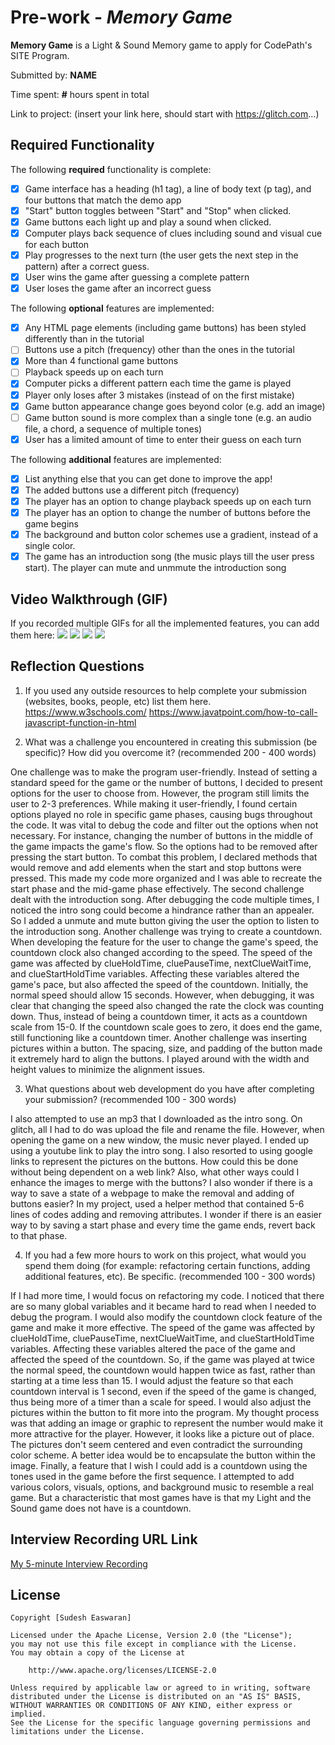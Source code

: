 # Pre-work - *Memory Game*

**Memory Game** is a Light & Sound Memory game to apply for CodePath's SITE Program. 

Submitted by: **NAME**

Time spent: **#** hours spent in total

Link to project: (insert your link here, should start with https://glitch.com...)

## Required Functionality

The following **required** functionality is complete:

* [x] Game interface has a heading (h1 tag), a line of body text (p tag), and four buttons that match the demo app
* [x] "Start" button toggles between "Start" and "Stop" when clicked. 
* [x] Game buttons each light up and play a sound when clicked. 
* [x] Computer plays back sequence of clues including sound and visual cue for each button
* [x] Play progresses to the next turn (the user gets the next step in the pattern) after a correct guess. 
* [x] User wins the game after guessing a complete pattern
* [x] User loses the game after an incorrect guess

The following **optional** features are implemented:

* [x] Any HTML page elements (including game buttons) has been styled differently than in the tutorial
* [ ] Buttons use a pitch (frequency) other than the ones in the tutorial
* [x] More than 4 functional game buttons
* [ ] Playback speeds up on each turn
* [x] Computer picks a different pattern each time the game is played
* [x] Player only loses after 3 mistakes (instead of on the first mistake)
* [x] Game button appearance change goes beyond color (e.g. add an image)
* [ ] Game button sound is more complex than a single tone (e.g. an audio file, a chord, a sequence of multiple tones)
* [x] User has a limited amount of time to enter their guess on each turn

The following **additional** features are implemented:

- [x] List anything else that you can get done to improve the app!
- [x] The added buttons use a different pitch (frequency)
- [x] The player has an option to change playback speeds up on each turn
- [x] The player has an option to change the number of buttons before the game begins
- [x] The background and button color schemes use a gradient, instead of a single color.
- [x] The game has an introduction song (the music plays till the user press start). The player can mute and unmmute the introduction song
## Video Walkthrough (GIF)

If you recorded multiple GIFs for all the implemented features, you can add them here:
![](gif1-link-here)
![](gif2-link-here)
![](gif3-link-here)
![](gif4-link-here)

## Reflection Questions
1. If you used any outside resources to help complete your submission (websites, books, people, etc) list them here. 
https://www.w3schools.com/
https://www.javatpoint.com/how-to-call-javascript-function-in-html

2. What was a challenge you encountered in creating this submission (be specific)? How did you overcome it? (recommended 200 - 400 words)

One challenge was to make the program user-friendly. Instead of setting a standard speed for the game or the number of buttons, I decided to present options for the user to choose from. However, the program still limits the user to 2-3 preferences. While making it user-friendly, I found certain options played no role in specific game phases, causing bugs throughout the code. It was vital to debug the code and filter out the options when not necessary. For instance, changing the number of buttons in the middle of the game impacts the game's flow. So the options had to be removed after pressing the start button. To combat this problem, I declared methods that would remove and add elements when the start and stop buttons were pressed. This made my code more organized and I was able to recreate the start phase and the mid-game phase effectively.
The second challenge dealt with the introduction song. After debugging the code multiple times, I noticed the intro song could become a hindrance rather than an appealer. So I added a unmute and mute button giving the user the option to listen to the introduction song. 
Another challenge was trying to create a countdown. When developing the feature for the user to change the game's speed, the countdown clock also changed according to the speed. The speed of the game was affected by clueHoldTime, cluePauseTime, nextClueWaitTime, and clueStartHoldTime variables. Affecting these variables altered the game's pace, but also affected the speed of the countdown. Initially, the normal speed should allow 15 seconds. However, when debugging, it was clear that changing the speed also changed the rate the clock was counting down. Thus, instead of being a countdown timer, it acts as a countdown scale from 15-0. If the countdown scale goes to zero, it does end the game, still functioning like a countdown timer.
Another challenge was inserting pictures within a button. The spacing, size, and padding of the button made it extremely hard to align the buttons. I played around with the width and height values to minimize the alignment issues.


3. What questions about web development do you have after completing your submission? (recommended 100 - 300 words) 

I also attempted to use an mp3 that I downloaded as the intro song. On glitch, all I had to do was upload the file and rename the file. However, when opening the game on a new window, the music never played. I ended up using a youtube link to play the intro song. I also resorted to using google links to represent the pictures on the buttons. How could this be done without being dependent on a web link? Also, what other ways could I enhance the images to merge with the buttons? 
I also wonder if there is a way to save a state of a webpage to make the removal and adding of buttons easier? In my project, used a helper method that contained 5-6 lines of codes adding and removing attributes. I wonder if there is an easier way to by saving a start phase and every time the game ends, revert back to that phase.

4. If you had a few more hours to work on this project, what would you spend them doing (for example: refactoring certain functions, adding additional features, etc). Be specific. (recommended 100 - 300 words) 

If I had more time, I would focus on refactoring my code. I noticed that there are so many global variables and it became hard to read when I needed to debug the program. 
I would also modify the countdown clock feature of the game and make it more effective. The speed of the game was affected by clueHoldTime, cluePauseTime, nextClueWaitTime, and clueStartHoldTime variables. Affecting these variables altered the pace of the game and affected the speed of the countdown. So, if the game was played at twice the normal speed, the countdown would happen twice as fast, rather than starting at a time less than 15.
I would adjust the feature so that each countdown interval is 1 second, even if the speed of the game is changed, thus being more of a timer than a scale for speed.
I would also adjust the pictures within the button to fit more into the program. My thought process was that adding an image or graphic to represent the number would make it more attractive for the player. However, it looks like a picture out of place. The pictures don't seem centered and even contradict the surrounding color scheme. A better idea would be to encapsulate the button within the image.
Finally, a feature that I wish I could add is a countdown using the tones used in the game before the first sequence. I attempted to add various colors, visuals, options, and background music to resemble a real game. But a characteristic that most games have is that my Light and the Sound game does not have is a countdown.




## Interview Recording URL Link

[My 5-minute Interview Recording](your-link-here)


## License

    Copyright [Sudesh Easwaran]

    Licensed under the Apache License, Version 2.0 (the "License");
    you may not use this file except in compliance with the License.
    You may obtain a copy of the License at

        http://www.apache.org/licenses/LICENSE-2.0

    Unless required by applicable law or agreed to in writing, software
    distributed under the License is distributed on an "AS IS" BASIS,
    WITHOUT WARRANTIES OR CONDITIONS OF ANY KIND, either express or implied.
    See the License for the specific language governing permissions and
    limitations under the License.
